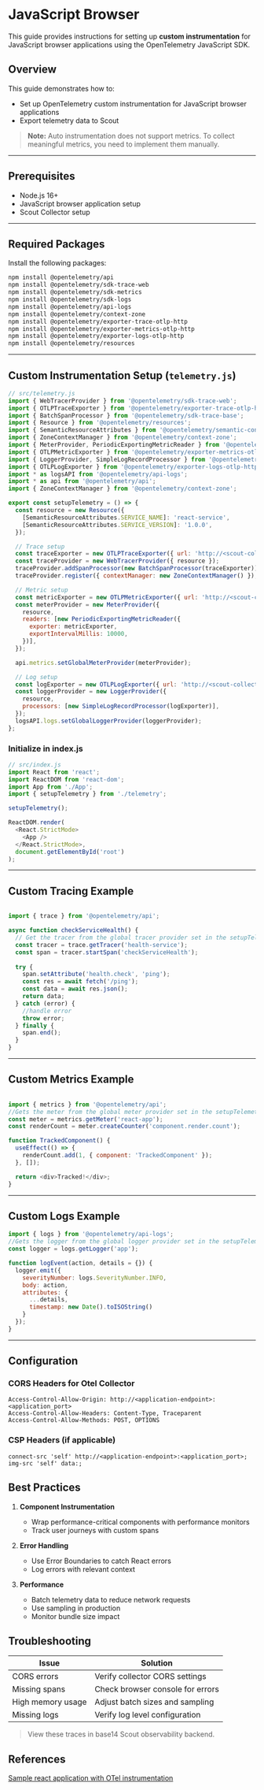# JavaScript Browser

This guide provides instructions for setting up **custom instrumentation**
for JavaScript browser applications using the OpenTelemetry JavaScript SDK.

## Overview

This guide demonstrates how to:

- Set up OpenTelemetry custom instrumentation for JavaScript browser applications
- Export telemetry data to Scout

> **Note:** Auto instrumentation does not support metrics. To collect meaningful
metrics, you need to implement them manually.

---

## Prerequisites

- Node.js 16+
- JavaScript browser application setup
- Scout Collector setup

---

## Required Packages

Install the following packages:

```bash
npm install @opentelemetry/api     
npm install @opentelemetry/sdk-trace-web 
npm install @opentelemetry/sdk-metrics 
npm install @opentelemetry/sdk-logs 
npm install @opentelemetry/api-logs 
npm install @opentelemetry/context-zone 
npm install @opentelemetry/exporter-trace-otlp-http 
npm install @opentelemetry/exporter-metrics-otlp-http 
npm install @opentelemetry/exporter-logs-otlp-http 
npm install @opentelemetry/resources
```

---

## Custom Instrumentation Setup (`telemetry.js`)

```javascript
// src/telemetry.js
import { WebTracerProvider } from '@opentelemetry/sdk-trace-web';
import { OTLPTraceExporter } from '@opentelemetry/exporter-trace-otlp-http';
import { BatchSpanProcessor } from '@opentelemetry/sdk-trace-base';
import { Resource } from '@opentelemetry/resources';
import { SemanticResourceAttributes } from '@opentelemetry/semantic-conventions';
import { ZoneContextManager } from '@opentelemetry/context-zone';
import { MeterProvider, PeriodicExportingMetricReader } from '@opentelemetry/sdk-metrics';
import { OTLPMetricExporter } from '@opentelemetry/exporter-metrics-otlp-http';
import { LoggerProvider, SimpleLogRecordProcessor } from '@opentelemetry/sdk-logs';
import { OTLPLogExporter } from '@opentelemetry/exporter-logs-otlp-http';
import * as logsAPI from '@opentelemetry/api-logs';
import * as api from '@opentelemetry/api';
import { ZoneContextManager } from '@opentelemetry/context-zone';

export const setupTelemetry = () => {
  const resource = new Resource({
    [SemanticResourceAttributes.SERVICE_NAME]: 'react-service',
    [SemanticResourceAttributes.SERVICE_VERSION]: '1.0.0',
  });

  // Trace setup
  const traceExporter = new OTLPTraceExporter({ url: 'http://<scout-collector-endpoint>:4318/v1/traces' });
  const traceProvider = new WebTracerProvider({ resource });
  traceProvider.addSpanProcessor(new BatchSpanProcessor(traceExporter));
  traceProvider.register({ contextManager: new ZoneContextManager() });

  // Metric setup
  const metricExporter = new OTLPMetricExporter({ url: 'http://<scout-collector-endpoint>:4318/v1/metrics' });
  const meterProvider = new MeterProvider({
    resource,
    readers: [new PeriodicExportingMetricReader({
      exporter: metricExporter,
      exportIntervalMillis: 10000,
    })],
  });

  api.metrics.setGlobalMeterProvider(meterProvider);

  // Log setup
  const logExporter = new OTLPLogExporter({ url: 'http://<scout-collector-endpoint>:4318/v1/logs' });
  const loggerProvider = new LoggerProvider({
    resource,
    processors: [new SimpleLogRecordProcessor(logExporter)],
  });
  logsAPI.logs.setGlobalLoggerProvider(loggerProvider);
};
```

### Initialize in index.js

```js
// src/index.js
import React from 'react';
import ReactDOM from 'react-dom';
import App from './App';
import { setupTelemetry } from './telemetry';

setupTelemetry();

ReactDOM.render(
  <React.StrictMode>
    <App />
  </React.StrictMode>,
  document.getElementById('root')
);
```

---

## Custom Tracing Example

```javascript

import { trace } from '@opentelemetry/api';

async function checkServiceHealth() {
  // Get the tracer from the global tracer provider set in the setupTelemetry function
  const tracer = trace.getTracer('health-service');
  const span = tracer.startSpan('checkServiceHealth');
  
  try {
    span.setAttribute('health.check', 'ping');
    const res = await fetch('/ping');
    const data = await res.json();
    return data;
  } catch (error) {
    //handle error
    throw error;
  } finally {
    span.end();
  }
}
```

---

## Custom Metrics Example

```javascript

import { metrics } from '@opentelemetry/api';
//Gets the meter from the global meter provider set in the setupTelemetry function
const meter = metrics.getMeter('react-app');
const renderCount = meter.createCounter('component.render.count');

function TrackedComponent() {
  useEffect(() => {
    renderCount.add(1, { component: 'TrackedComponent' });
  }, []);

  return <div>Tracked!</div>;
}
```

---

## Custom Logs Example

```javascript
import { logs } from '@opentelemetry/api-logs';
//Gets the logger from the global logger provider set in the setupTelemetry function
const logger = logs.getLogger('app');

function logEvent(action, details = {}) {
  logger.emit({
    severityNumber: logs.SeverityNumber.INFO,
    body: action,
    attributes: {
      ...details,
      timestamp: new Date().toISOString()
    }
  });
}
```

---

## Configuration

### CORS Headers for Otel Collector

```http
Access-Control-Allow-Origin: http://<application-endpoint>:<application_port>
Access-Control-Allow-Headers: Content-Type, Traceparent
Access-Control-Allow-Methods: POST, OPTIONS
```

### CSP Headers (if applicable)

```csp
connect-src 'self' http://<application-endpoint>:<application_port>;  
img-src 'self' data:;
```

## Best Practices

1. **Component Instrumentation**
   - Wrap performance-critical components with performance monitors
   - Track user journeys with custom spans

2. **Error Handling**
   - Use Error Boundaries to catch React errors
   - Log errors with relevant context

3. **Performance**
   - Batch telemetry data to reduce network requests
   - Use sampling in production
   - Monitor bundle size impact

## Troubleshooting

| Issue | Solution |
|-------|----------|
| CORS errors | Verify collector CORS settings |
| Missing spans | Check browser console for errors |
| High memory usage | Adjust batch sizes and sampling |
| Missing logs | Verify log level configuration |

> View these traces in base14 Scout observability backend.
>

## References

 [Sample react application with OTel instrumentation]( https://github.com/base14/react-custom-instrumentation)

